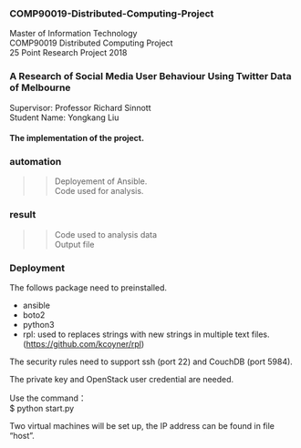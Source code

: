 ### COMP90019-Distributed-Computing-Project

Master of Information Technology <br> 
COMP90019 Distributed Computing Project <br> 
25 Point Research Project  2018 <br> 

### A Research of Social Media User Behaviour Using Twitter Data of Melbourne <br> 

Supervisor: Professor Richard Sinnott <br> 
Student Name: Yongkang Liu <br> 

#### The implementation of the project.

### automation
>>Deployement of Ansible. <br>
>>Code used for analysis. <br>

### result
>>Code used to analysis data <br>
>>Output file <br>

### Deployment
The follows package need to preinstalled. <br>

* ansible <br>
* boto2 <br>
* python3 <br>
* rpl: used to replaces strings with new strings in multiple text files. <br>
(https://github.com/kcoyner/rpl) <br>

The security rules need to support ssh (port 22) and CouchDB (port 5984). <br>

The private key and OpenStack user credential are needed. <br>
 
Use the command：<br>
$ python start.py       <br>

Two virtual machines will be set up, the IP address can be found in file “host”. <br>


